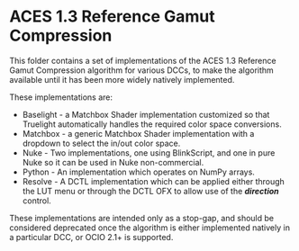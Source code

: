 # ACES 1.3 Reference Gamut Compression

This folder contains a set of implementations of the ACES 1.3 Reference Gamut Compression algorithm for various DCCs, to make the algorithm available until it has been more widely natively implemented.

These implementations are:
* Baselight - a Matchbox Shader implementation customized so that Truelight automatically handles the required color space conversions.
* Matchbox - a generic Matchbox Shader implementation with a dropdown to select the in/out color space.
* Nuke - Two implementations, one using BlinkScript, and one in pure Nuke so it can be used in Nuke non-commercial.
* Python - An implementation which operates on NumPy arrays.
* Resolve - A DCTL implementation which can be applied either through the LUT menu or through the DCTL OFX to allow use of the ***direction*** control.

These implementations are intended only as a stop-gap, and should be considered deprecated once the algorithm is either implemented natively in a particular DCC, or OCIO 2.1+ is supported.